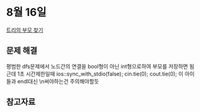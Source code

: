 # 8월 16일

[트리의 부모 찾기](https://www.acmicpc.net/problem/11725)

## 문제 해결
평범한 dfs문제에서 노드간의 연결을 bool형이 아닌 int형으로하여 부모를 저장하면 됨 
근데 1초 시간제한일때 
	ios::sync_with_stdio(false);
	cin.tie(0);
	cout.tie(0);
이 아이들과 endl대신 \n써야하는건 주의해야할듯

## 참고자료
